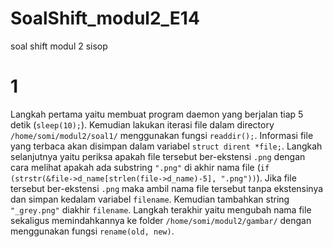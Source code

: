 # SoalShift_modul2_E14
soal shift modul 2 sisop
# 1
Langkah pertama yaitu membuat program daemon yang berjalan tiap 5 detik (`sleep(10);`). Kemudian lakukan iterasi file dalam directory `/home/somi/modul2/soal1/` menggunakan fungsi `readdir();`. Informasi file yang terbaca akan disimpan dalam variabel `struct dirent *file;`. Langkah selanjutnya yaitu periksa apakah file tersebut ber-ekstensi `.png` dengan cara melihat apakah ada substring `".png"` di akhir nama file (`if (strstr(&file->d_name[strlen(file->d_name)-5], ".png"))`). Jika file tersebut ber-ekstensi `.png` maka ambil nama file tersebut tanpa ekstensinya dan simpan kedalam variabel `filename`. Kemudian tambahkan string `"_grey.png"` diakhir `filename`. Langkah terakhir yaitu mengubah nama file sekaligus memindahkannya ke folder `/home/somi/modul2/gambar/` dengan menggunakan fungsi `rename(old, new)`.
